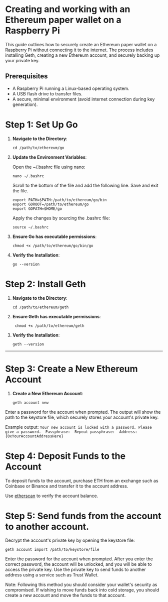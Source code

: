 # Creating and working with an Ethereum paper wallet on a Raspberry Pi

This guide outlines how to securely create an Ethereum paper wallet on a Raspberry Pi without connecting it to the internet. The process includes installing Geth, creating a new Ethereum account, and securely backing up your private key.

## Prerequisites

- A Raspberry Pi running a Linux-based operating system.
- A USB flash drive to transfer files.
- A secure, minimal environment (avoid internet connection during key generation).

# Step 1: Set Up Go

1. **Navigate to the Directory**:

    ```
    cd /path/to/ethereum/go
    ```

2. **Update the Environment Variables**:

    Open the ~/.bashrc file using nano:

    ```
    nano ~/.bashrc
    ```

    Scroll to the bottom of the file and add the following line. Save and exit the file.

    ```
    export PATH=$PATH:/path/to/ethereum/go/bin
    export GOROOT=/path/to/ethereum/go
    export GOPATH=$HOME/go
    ```

    Apply the changes by sourcing the .bashrc file:

    ```
    source ~/.bashrc
    ```

3. **Ensure Go has executable permissions**:

   ```
   chmod +x /path/to/ethereum/go/bin/go
   ```

4. **Verify the Installation**:

   ```
   go --version
   ```

# Step 2: Install Geth

1. **Navigate to the Directory**:

   ```
   cd /path/to/ethereum/geth
   ```

3. **Ensure Geth has executable permissions**:

   ```
    chmod +x /path/to/ethereum/geth
   ```

4. **Verify the Installation**:

   ```
   geth --version
   ```

---

# Step 3: Create a New Ethereum Account

1. **Create a New Ethereum Account**:

   ```
   geth account new
   ```

Enter a password for the account when prompted. The output will show the path to the 
keystore file, which securely stores your account's private key.

Example output:
    ```
    Your new account is locked with a password. Please give a password. 
    Passphrase: 
    Repeat passphrase: 
    Address: {0xYourAccountAddressHere}
    ```

# Step 4: Deposit Funds to the Account

To deposit funds to the account, purchase ETH from an exchange such as Coinbase or Binance and transfer it 
to the account address.

Use [etherscan](https://etherscan.io/address/0x83F7FB0849d8C8E45aFACCf25d0579191311919A) to verify the account balance. 

# Step 5: Send funds from the account to another account. 

Decrypt the account's private key by opening the keystore file:

```
geth account import /path/to/keystore/file
```

Enter the password for the account when prompted. After you enter the correct password, 
the account will be unlocked, and you will be able to access the private key. Use the private key to send funds to 
another address using a service such as Trust Wallet. 

Note: Following this method you should consider your wallet's security as compromised. If wishing to move funds back into cold storage, 
you should create a new account and move the funds to that account. 


